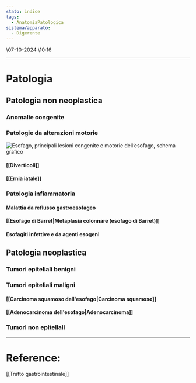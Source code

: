 ```yaml
---
stato: indice
tags:
  - AnatomiaPatologica
sistema/apparato:
  - Digerente
---
```

\07-10-2024 \10:16

--- 

# Patologia

## Patologia non neoplastica
### Anomalie congenite
### Patologie da alterazioni motorie
![Esofago, principali lesioni congenite e motorie dell’esofago, schema grafico](https://i.imgur.com/7t7yezG.png)
#### [[Diverticoli]]
#### [[Ernia iatale]]
### Patologia infiammatoria
#### Malattia da reflusso gastroesofageo

#### [[Esofago di Barret|Metaplasia colonnare (esofago di Barret)]]
#### Esofagiti infettive e da agenti esogeni

## Patologia neoplastica
### Tumori epiteliali benigni

### Tumori epiteliali maligni

#### [[Carcinoma squamoso dell'esofago|Carcinoma squamoso]]
#### [[Adenocarcinoma dell'esofago|Adenocarcinoma]]
### Tumori non epiteliali














--- 
# Reference:
[[Tratto gastrointestinale]]